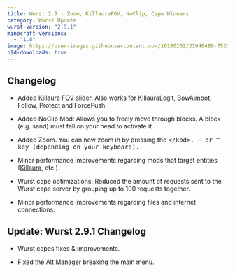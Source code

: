 ```yaml
---
title: Wurst 2.9 - Zoom, KillauraFOV, NoClip, Cape Winners
category: Wurst Update
wurst-version: "2.9.1"
minecraft-versions:
  - "1.8"
image: https://user-images.githubusercontent.com/10100202/31046480-7533597a-a5f9-11e7-8f7b-a770f661f34c.jpg
old-downloads: true
---
```

## Changelog

- Added [Killaura FOV](https://wurst.wiki/killaura#fov) slider. Also works for KillauraLegit, [BowAimbot](https://wurst.wiki/bowaimbot), Follow, Protect and ForcePush.

- Added NoClip Mod: Allows you to freely move through blocks. A block (e.g. sand) must fall on your head to activate it.

- Added Zoom. You can now zoom in by pressing the <kbd>\</kbd>, <kbd>~</kbd> or <kbd>^</kbd> key (depending on your keyboard).

- Minor performance improvements regarding mods that target entities ([Killaura](https://wurst.wiki/killaura), etc.).

- Wurst cape optimizations: Reduced the amount of requests sent to the Wurst cape server by grouping up to 100 requests together.

- Minor performance improvements regarding files and internet connections.

## Update: Wurst 2.9.1 Changelog

- Wurst capes fixes & improvements.

- Fixed the Alt Manager breaking the main menu.
